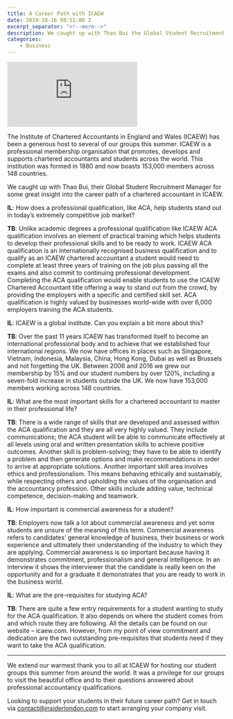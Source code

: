 ```yaml
---
title: A Career Path with ICAEW
date: 2019-10-16 08:51:00 Z
excerpt_separator: "<!--more-->"
description: We caught up with Thao Bui the Global Student Recruitment Manager at The Institute of Chartered Accountants in England and Wales (ICAEW) for some great insight into the career path of a chartered accountant at ICAEW.
categories:
    - Business
---
```

<div class="o-ratio o-ratio-16:9 u-margin-bottom">
  <iframe class="embed-responsive-item" src="https://www.youtube.com/embed/pea7geyTX0M" style="border:0" frameborder="0"></iframe>
</div>


The Institute of Chartered Accountants in England and Wales (ICAEW) has been a generous host to several of our groups this summer.  ICAEW is a professional membership organisation that promotes, develops and supports chartered accountants and students across the world.  This institution was formed in 1880 and now boasts 153,000 members across 148 countries.

We caught up with Thao Bui, their Global Student Recruitment Manager for some great insight into the career path of a chartered accountant in ICAEW.

<!--more-->

**IL**: How does a professional qualification, like ACA, help students stand out in today’s extremely competitive job market?  

**TB**: Unlike academic degrees a professional qualification like ICAEW ACA qualification involves an element of practical training which helps students to develop their professional skills and to be ready to work.  ICAEW ACA qualification is an internationally recognised business qualification and to qualify as an ICAEW chartered accountant a student would need to complete at least three years of training on the job plus passing all the exams and also commit to continuing professional development.  Completing the ACA qualification would enable students to use the ICAEW Chartered Accountant title offering a way to stand out from the crowd, by providing the employers with a specific and certified skill set.  ACA qualification is highly valued by businesses world-wide with over 6,000 employers training the ACA students.


**IL**: ICAEW is a global institute. Can you explain a bit more about this?

**TB**: Over the past 11 years ICAEW has transformed itself to become an international professional body and to achieve that we established four international regions.  We now have offices in places such as Singapore, Vietnam, Indonesia, Malaysia, China, Hong Kong, Dubai as well as Brussels and not forgetting the UK.  Between 2006 and 2016 we grew our membership by 15% and our student numbers by over 120%, including a seven-fold increase in students outside the UK.  We now have 153,000 members working across 148 countries.


**IL**: What are the most important skills for a chartered accountant to master in their professional life?

**TB**: There is a wide range of skills that are developed and assessed within the ACA qualification and they are all very highly valued.  They include communications; the ACA student will be able to communicate effectively at all levels using oral and written presentation skills to achieve positive outcomes.  Another skill is problem-solving; they have to be able to identify a problem and then generate options and make recommendations in order to arrive at appropriate solutions.  Another important skill area involves ethics and professionalism.  This means behaving ethically and sustainably, while respecting others and upholding the values of the organisation and the accountancy profession.  Other skills include adding value, technical competence, decision-making and teamwork.

**IL**: How important is commercial awareness for a student?

**TB**: Employers now talk a lot about commercial awareness and yet some students are unsure of the meaning of this term.  Commercial awareness refers to candidates’ general knowledge of business, their business or work experience and ultimately their understanding of the industry to which they are applying.  Commercial awareness is so important because having it demonstrates commitment, professionalism and general intelligence.  In an interview it shows the interviewer that the candidate is really keen on the opportunity and for a graduate it demonstrates that you are ready to work in the business world.

**IL**: What are the pre-requisites for studying ACA?

**TB**: There are quite a few entry requirements for a student wanting to study for the ACA qualification.  It also depends on where the student comes from and which route they are following.  All the details can be found on our website – icaew.com.  However, from my point of view commitment and dedication are the two outstanding pre-requisites that students need if they want to take the ACA qualification.

---

We extend our warmest thank you to all at ICAEW for hosting our student groups this summer from around the world. It was a privilege for our groups to visit the beautiful office and to their questions answered about professional accountancy qualifications.

Looking to support your students in their future career path? Get in touch via contact@insiderlondon.com to start arranging your company visit.
